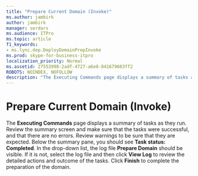 ```yaml
---
title: "Prepare Current Domain (Invoke)"
ms.author: jambirk
author: jambirk
manager: serdars
ms.audience: ITPro
ms.topic: article
f1_keywords:
- ms.lync.dep.DeployDomainPrepInvoke
ms.prod: skype-for-business-itpro
localization_priority: Normal
ms.assetid: 27553998-2adf-4727-a6e8-841679603ff2
ROBOTS: NOINDEX, NOFOLLOW
description: "The Executing Commands page displays a summary of tasks as they run. Review the summary screen and make sure that the tasks were successful, and that there are no errors. Review warnings to be sure that they are expected. Below the summary pane, you should see Task status: Completed. In the drop-down list, the log file Prepare Domain should be visible. If it is not, select the log file and then click View Log to review the detailed actions and outcome of the tasks. Click Finish to complete the preparation of the domain."
---
```


# Prepare Current Domain (Invoke)
 
The **Executing Commands** page displays a summary of tasks as they run. Review the summary screen and make sure that the tasks were successful, and that there are no errors. Review warnings to be sure that they are expected. Below the summary pane, you should see **Task status: Completed**. In the drop-down list, the log file **Prepare Domain** should be visible. If it is not, select the log file and then click **View Log** to review the detailed actions and outcome of the tasks. Click **Finish** to complete the preparation of the domain.
  

